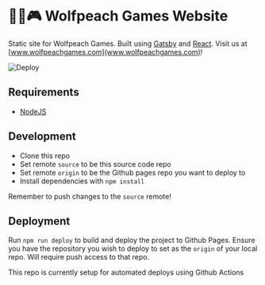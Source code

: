 # 🐺🍑🎮 Wolfpeach Games Website
Static site for Wolfpeach Games. Built using [Gatsby](https://www.gatsbyjs.org/) and [React](https://reactjs.org/).
Visit us at [www.wolfpeachgames.com](www.wolfpeachgames.com)!

![Deploy](https://github.com/wolfpeachgames/website-source/workflows/Deploy/badge.svg)

## Requirements
* [NodeJS](https://nodejs.org/en/)

## Development
* Clone this repo
* Set remote `source` to be this source code repo
* Set remote `origin` to be the Github pages repo you want to deploy to
* Install dependencies with `npm install`

Remember to push changes to the `source` remote!

## Deployment
Run `npm run deploy` to build and deploy the project to Github Pages. Ensure you have the repository you wish to deploy to set as the `origin` of your local repo. Will require push access to that repo.

This repo is currently setup for automated deploys using Github Actions

